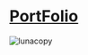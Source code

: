 # <a href="https://frealac-portfolio.glitch.me/">PortFolio</a>

![lunacopy](https://user-images.githubusercontent.com/59067764/173954546-31d2fb88-cf2e-4227-b514-299468f2bac4.png)
